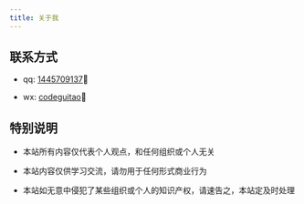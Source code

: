 ```yaml
---
title: 关于我
---
```


## 联系方式

- qq: [1445709137]():yellow_heart:

- wx: [codeguitao]():green_heart:

## 特别说明

- 本站所有内容仅代表个人观点，和任何组织或个人无关

- 本站内容仅供学习交流，请勿用于任何形式商业行为

- 本站如无意中侵犯了某些组织或个人的知识产权，请速告之，本站定及时处理
